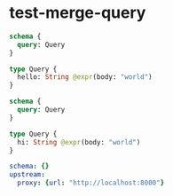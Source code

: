 # test-merge-query

```graphql @config
schema {
  query: Query
}

type Query {
  hello: String @expr(body: "world")
}
```

```graphql @config
schema {
  query: Query
}

type Query {
  hi: String @expr(body: "world")
}
```

```yml @file:config.yml
schema: {}
upstream:
  proxy: {url: "http://localhost:8000"}
```
